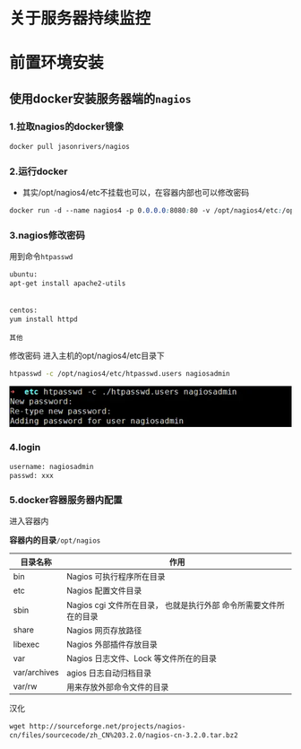 # 关于服务器持续监控


# 前置环境安装



## 使用docker安装服务器端的`nagios`

### 1.拉取nagios的docker镜像

```bash
docker pull jasonrivers/nagios
```

### 2.运行docker

- 其实/opt/nagios4/etc不挂载也可以，在容器内部也可以修改密码

```css
docker run -d --name nagios4 -p 0.0.0.0:8080:80 -v /opt/nagios4/etc:/opt/nagios/etc/ jasonrivers/nagios:latest
```

### 3.nagios修改密码

用到命令`htpasswd`

```
ubuntu:
apt-get install apache2-utils


centos:
yum install httpd 

其他

```

修改密码 进入主机的opt/nagios4/etc目录下

```bash
htpasswd -c /opt/nagios4/etc/htpasswd.users nagiosadmin
```

![360截图17390223105107142.png](https://raw.githubusercontent.com/kengerlwl/kengerlwl.github.io/master/image/366fd34831e87fc76b9a90ace70905db/9da357f167821cc94b32ab0eb31d1407.png)

### 4.login

```
username: nagiosadmin
passwd: xxx
```



### 5.docker容器服务器内配置

进入容器内

  **容器内的目录**`/opt/nagios `

| 目录名称     | 作用                                                         |
| ------------ | ------------------------------------------------------------ |
| bin          | Nagios 可执行程序所在目录                                    |
| etc          | Nagios 配置文件目录                                          |
| sbin         | Nagios cgi 文件所在目录， 也就是执行外部 命令所需要文件所在的目录 |
| share        | Nagios 网页存放路径                                          |
| libexec      | Nagios 外部插件存放目录                                      |
| var          | Nagios 日志文件、Lock 等文件所在的目录                       |
| var/archives | agios 日志自动归档目录                                       |
| var/rw       | 用来存放外部命令文件的目录                                   |



汉化

```
wget http://sourceforge.net/projects/nagios-cn/files/sourcecode/zh_CN%203.2.0/nagios-cn-3.2.0.tar.bz2
```


